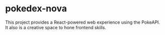# pokedex-nova
This project provides a React-powered web experience using the PokeAPI. It also is a creative space to hone frontend skills.
